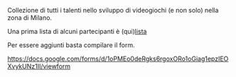 Collezione di tutti i talenti nello sviluppo di videogiochi (e non solo) nella zona di Milano.

Una prima lista di alcuni partecipanti è (qui)[lista]

Per essere aggiunti basta compilare il form.

https://docs.google.com/forms/d/1oPMEo0deRgks6rgoxORo1oGiag1epzIEOXvykUNz1II/viewform

[lista]: https://github.com/siscia/GameJamMilan2014/blob/master/prova.md